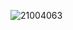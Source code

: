 
![21004063](https://github.com/JanithAgni/InventoryManagement-System/assets/144152758/c3d45dd9-af5b-44cc-9d98-581b459d2e28)
